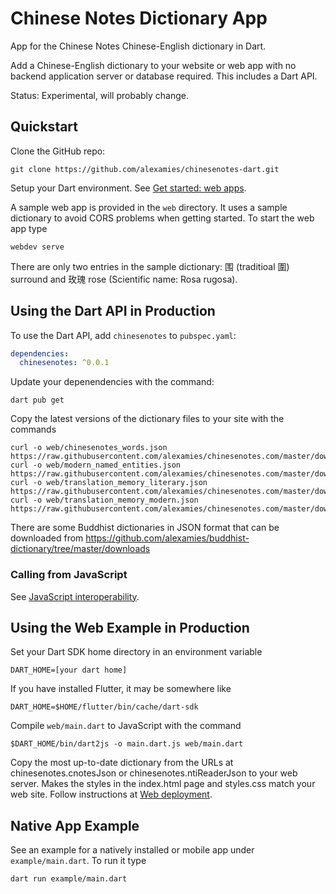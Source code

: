 # Chinese Notes Dictionary App

App for the Chinese Notes Chinese-English dictionary in Dart.

Add a Chinese-English dictionary to your website or web app with no backend
application server or database required. This includes a Dart API.

Status: Experimental, will probably change.

## Quickstart

Clone the GitHub repo:

```shell
git clone https://github.com/alexamies/chinesenotes-dart.git
```

Setup your Dart environment. See
[Get started: web apps](https://dart.dev/tutorials/web/get-started).

A sample web app is provided in the `web` directory. It uses a sample dictionary
to avoid CORS problems when getting started. To start the web app type

```shell
webdev serve
```

There are only two entries in the sample dictionary: 围 (traditioal 圍) surround
and 玫瑰 rose (Scientific name: Rosa rugosa).

## Using the Dart API in Production

To use the Dart API, add `chinesenotes` to `pubspec.yaml`:

```yaml
dependencies:
  chinesenotes: ^0.0.1
```

Update your depenendencies with the command:

```shell
dart pub get
```

Copy the latest versions of the dictionary files to your site with the commands

```shell
curl -o web/chinesenotes_words.json https://raw.githubusercontent.com/alexamies/chinesenotes.com/master/downloads/chinesenotes_words.json
curl -o web/modern_named_entities.json https://raw.githubusercontent.com/alexamies/chinesenotes.com/master/downloads/modern_named_entities.json
curl -o web/translation_memory_literary.json https://raw.githubusercontent.com/alexamies/chinesenotes.com/master/downloads/translation_memory_literary.json
curl -o web/translation_memory_modern.json https://raw.githubusercontent.com/alexamies/chinesenotes.com/master/downloads/translation_memory_modern.json
```

There are some Buddhist dictionaries in JSON format that can be downloaded from
https://github.com/alexamies/buddhist-dictionary/tree/master/downloads

### Calling from JavaScript

See [JavaScript interoperability](https://dart.dev/web/js-interop).

## Using the Web Example in Production

Set your Dart SDK home directory in an environment variable

```shell
DART_HOME=[your dart home]
```

If you have installed Flutter, it may be somewhere like

```shell
DART_HOME=$HOME/flutter/bin/cache/dart-sdk
```

Compile `web/main.dart` to JavaScript with the command

```shell
$DART_HOME/bin/dart2js -o main.dart.js web/main.dart 
```

Copy the most up-to-date dictionary from the URLs at chinesenotes.cnotesJson or 
chinesenotes.ntiReaderJson to your web server. Makes the styles in the
index.html page and styles.css match your web site. Follow instructions at
[Web deployment](https://dart.dev/web/deployment).


## Native App Example

See an example for a natively installed or mobile app under `example/main.dart`.
To run it type

```shell
dart run example/main.dart
```